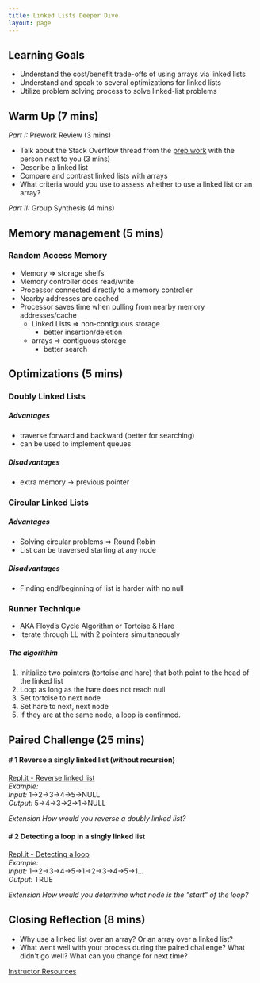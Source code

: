 ```yaml
---
title: Linked Lists Deeper Dive
layout: page
---
```


##  Learning Goals

* Understand the cost/benefit trade-offs of using arrays via linked lists
* Understand and speak to several optimizations for linked lists
* Utilize problem solving process to solve linked-list problems

##  Warm Up (7 mins)

_Part I:_  Prework Review (3 mins)
* Talk about the Stack Overflow thread from the [prep work](https://stackoverflow.com/questions/393556/when-to-use-a-linked-list-over-an-array-array-list) with the person next to you (3 mins)
* Describe a linked list
* Compare and contrast linked lists with arrays
* What criteria would you use to assess whether to use a linked list or an array?

_Part II:_ Group Synthesis (4 mins)

## Memory management (5 mins)

### Random Access Memory
  * Memory => storage shelfs
  * Memory controller does read/write
  * Processor connected directly to a memory controller
  * Nearby addresses are cached
  * Processor saves time when pulling from nearby memory addresses/cache
    * Linked Lists => non-contiguous storage
      * better insertion/deletion
    * arrays => contiguous storage
      * better search

## Optimizations (5 mins)

### Doubly Linked Lists

##### Advantages

* traverse forward and backward (better for searching)
* can be used to implement queues

##### Disadvantages

* extra memory -> previous pointer

### Circular Linked Lists

##### Advantages

* Solving circular problems => Round Robin
* List can be traversed starting at any node

##### Disadvantages

* Finding end/beginning of list is harder with no null

### Runner Technique

* AKA Floyd’s Cycle Algorithm or Tortoise & Hare
* Iterate through LL with 2 pointers simultaneously

##### The algorithim

1. Initialize two pointers (tortoise and hare) that both point to the head of the linked list
2. Loop as long as the hare does not reach null
3. Set tortoise to next node
4. Set hare to next, next node
5. If they are at the same node, a loop is confirmed.

## Paired Challenge (25 mins)

#### # 1 Reverse a singly linked list (without recursion)

[Repl.it - Reverse linked list](https://repl.it/@thatpamiam/Reverse-linked-list)  
*Example:*  
*Input:* 1->2->3->4->5->NULL  
*Output:* 5->4->3->2->1->NULL  

*Extension* _How would you reverse a doubly linked list?_ 

#### # 2 Detecting a loop in a singly linked list

[Repl.it - Detecting a loop](https://repl.it/@thatpamiam/Detecting-a-loop)  
*Example:*  
*Input:* 1->2->3->4->5->1->2->3->4->5->1…  
*Output:* TRUE  

*Extension* _How would you determine what node is the "start" of the loop?_ 

## Closing Reflection (8 mins)

* Why use a linked list over an array? Or an array over a linked list?
* What went well with your process during the paired challenge? What didn't go well? What can you change for next time?

[Instructor Resources](https://github.com/turingschool/front-end-keys/blob/master/module-4/berlin/cs_2_linked_list_solutions.md)
